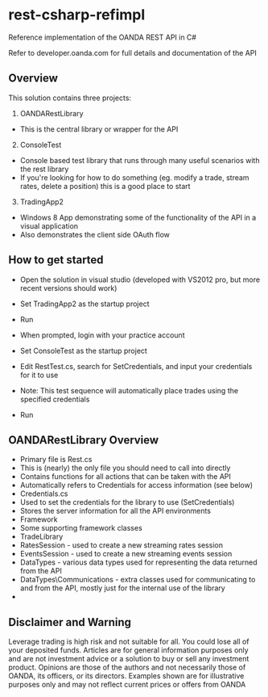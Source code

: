 rest-csharp-refimpl
===================

Reference implementation of the OANDA REST API in C#

Refer to developer.oanda.com for full details and documentation of the API

## Overview

This solution contains three projects:

1. OANDARestLibrary
  * This is the central library or wrapper for the API
2. ConsoleTest
  * Console based test library that runs through many useful scenarios with the rest library
  * If you're looking for how to do something (eg. modify a trade, stream rates, delete a position) this is a good place to start
3. TradingApp2
  * Windows 8 App demonstrating some of the functionality of the API in a visual application
  * Also demonstrates the client side OAuth flow

## How to get started

* Open the solution in visual studio (developed with VS2012 pro, but more recent versions should work)
* Set TradingApp2 as the startup project
* Run
* When prompted, login with your practice account

* Set ConsoleTest as the startup project
* Edit RestTest.cs, search for SetCredentials, and input your credentials for it to use
 * Note: This test sequence will automatically place trades using the specified credentials
* Run

## OANDARestLibrary Overview

* Primary file is Rest.cs
 * This is (nearly) the only file you should need to call into directly
 * Contains functions for all actions that can be taken with the API
 * Automatically refers to Credentials for access information (see below)
* Credentials.cs
 * Used to set the credentials for the library to use (SetCredentials)
 * Stores the server information for all the API environments
* Framework
 * Some supporting framework classes
* TradeLibrary
 * RatesSession - used to create a new streaming rates session
 * EventsSession - used to create a new streaming events session
 * DataTypes - various data types used for representing the data returned from the API
 * DataTypes\Communications - extra classes used for communicating to and from the API, mostly just for the internal use of the library
 * 
 
## Disclaimer and Warning
Leverage trading is high risk and not suitable for all. You could lose all of your deposited funds. Articles are for general information purposes only and are not investment advice or a solution to buy or sell any investment product. Opinions are those of the authors and not necessarily those of OANDA, its officers, or its directors. Examples shown are for illustrative purposes only and may not reflect current prices or offers from OANDA
 
